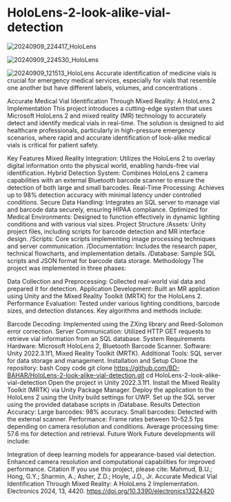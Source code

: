 # HoloLens-2-look-alike-vial-detection
 
![20240909_224417_HoloLens](https://github.com/user-attachments/assets/b4920845-ee08-4abb-8540-84caea2ba0b0)

![20240909_224530_HoloLens](https://github.com/user-attachments/assets/770cf21a-b7d9-4d43-b900-9d3e85695e4e)


![20240909_121513_HoloLens](https://github.com/user-attachments/assets/8a2e04bf-3587-478e-b0aa-01c712918296)
Accurate identification of medicine vials is crucial for emergency medical services, especially for vials that resemble one another but have different labels, volumes, and concentrations  .



Accurate Medical Vial Identification Through Mixed Reality: A HoloLens 2 Implementation
This project introduces a cutting-edge system that uses Microsoft HoloLens 2 and mixed reality (MR) technology to accurately detect and identify medical vials in real-time. The solution is designed to aid healthcare professionals, particularly in high-pressure emergency scenarios, where rapid and accurate identification of look-alike medical vials is critical for patient safety.

Key Features
Mixed Reality Integration: Utilizes the HoloLens 2 to overlay digital information onto the physical world, enabling hands-free vial identification.
Hybrid Detection System: Combines HoloLens 2 camera capabilities with an external Bluetooth barcode scanner to ensure the detection of both large and small barcodes.
Real-Time Processing: Achieves up to 98% detection accuracy with minimal latency under controlled conditions.
Secure Data Handling: Integrates an SQL server to manage vial and barcode data securely, ensuring HIPAA compliance.
Optimized for Medical Environments: Designed to function effectively in dynamic lighting conditions and with various vial sizes.
Project Structure
/Assets: Unity project files, including scripts for barcode detection and MR interface design.
/Scripts: Core scripts implementing image processing techniques  and server communication.
/Documentation: Includes the research paper, technical flowcharts, and implementation details.
/Database: Sample SQL scripts and JSON format for barcode data storage.
Methodology
The project was implemented in three phases:

Data Collection and Preprocessing: Collected real-world vial data and prepared it for detection.
Application Development: Built an MR application using Unity and the Mixed Reality Toolkit (MRTK) for the HoloLens 2.
Performance Evaluation: Tested under various lighting conditions, barcode sizes, and detection distances.
Key algorithms and methods include:


Barcode Decoding: Implemented using the ZXing library and Reed-Solomon error correction.
Server Communication: Utilized HTTP GET requests to retrieve vial information from an SQL database.
System Requirements
Hardware: Microsoft HoloLens 2, Bluetooth Barcode Scanner.
Software: Unity 2022.3.1f1, Mixed Reality Toolkit (MRTK).
Additional Tools: SQL server for data storage and management.
Installation and Setup
Clone the repository:
bash
Copy code
git clone https://github.com/BD-BAHAR/HoloLens-2-look-alike-vial-detection.git
cd HoloLens-2-look-alike-vial-detection
Open the project in Unity 2022.3.1f1.
Install the Mixed Reality Toolkit (MRTK) via Unity Package Manager.
Deploy the application to the HoloLens 2 using the Unity build settings for UWP.
Set up the SQL server using the provided database scripts in /Database.
Results
Detection Accuracy:
Large barcodes: 98% accuracy.
Small barcodes: Detected with the external scanner.
Performance:
Frame rates between 10–52.5 fps depending on camera resolution and conditions.
Average processing time: 57.6 ms for detection and retrieval.
Future Work
Future developments will include:

Integration of deep learning models for appearance-based vial detection.
Enhanced camera resolution and computational capabilities for improved performance.
Citation
If you use this project, please cite: Mahmud, B.U.; Hong, G.Y.; Sharmin, A.; Asher, Z.D.; Hoyle, J.D., Jr. Accurate Medical Vial Identification Through Mixed Reality: A HoloLens 2 Implementation. Electronics 2024, 13, 4420. https://doi.org/10.3390/electronics13224420
